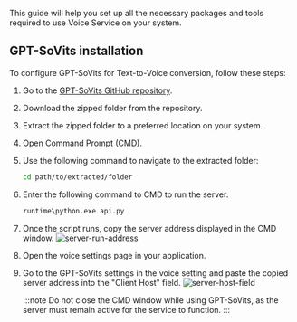 

This guide will help you set up all the necessary packages and tools required to use Voice Service on your system.

## GPT-SoVits installation

To configure GPT-SoVits for Text-to-Voice conversion, follow these steps:

1. Go to the [GPT-SoVits GitHub repository](https://github.com/RVC-Boss/GPT-SoVITS).
2. Download the zipped folder from the repository.
3. Extract the zipped folder to a preferred location on your system.
4. Open Command Prompt (CMD).
5. Use the following command to navigate to the extracted folder:
   ```bash
   cd path/to/extracted/folder
6. Enter the following command to CMD to run the server.
   ```bash
   runtime\python.exe api.py
7. Once the script runs, copy the server address displayed in the CMD window.
![server-run-address](/img/voice-service/installation/server-run-address.png)
8. Open the voice settings page in your application.
9. Go to the GPT-SoVits settings in the voice setting and paste the copied server address into the "Client Host" field.
![server-host-field](/img/voice-service/installation/server-host-field.png)  

   :::note
   Do not close the CMD window while using GPT-SoVits, as the server must remain active for the service to function.
   :::